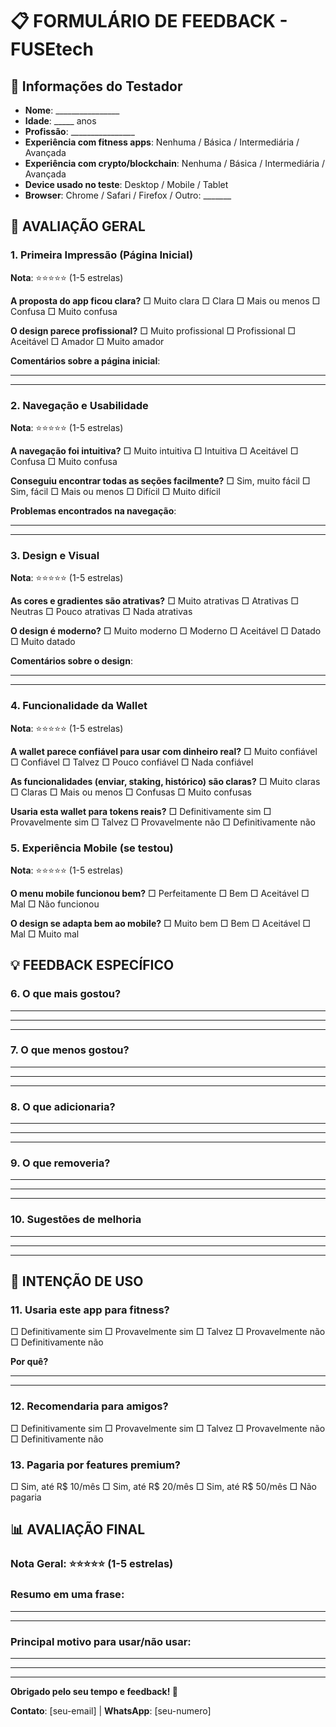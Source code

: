 # 📋 **FORMULÁRIO DE FEEDBACK - FUSEtech**

## 👤 **Informações do Testador**
- **Nome**: ________________
- **Idade**: _____ anos
- **Profissão**: ________________
- **Experiência com fitness apps**: Nenhuma / Básica / Intermediária / Avançada
- **Experiência com crypto/blockchain**: Nenhuma / Básica / Intermediária / Avançada
- **Device usado no teste**: Desktop / Mobile / Tablet
- **Browser**: Chrome / Safari / Firefox / Outro: _______

## 🎯 **AVALIAÇÃO GERAL**

### **1. Primeira Impressão (Página Inicial)**
**Nota**: ⭐⭐⭐⭐⭐ (1-5 estrelas)

**A proposta do app ficou clara?**
□ Muito clara
□ Clara
□ Mais ou menos
□ Confusa
□ Muito confusa

**O design parece profissional?**
□ Muito profissional
□ Profissional
□ Aceitável
□ Amador
□ Muito amador

**Comentários sobre a página inicial**:
_________________________________________________
_________________________________________________

### **2. Navegação e Usabilidade**
**Nota**: ⭐⭐⭐⭐⭐ (1-5 estrelas)

**A navegação foi intuitiva?**
□ Muito intuitiva
□ Intuitiva
□ Aceitável
□ Confusa
□ Muito confusa

**Conseguiu encontrar todas as seções facilmente?**
□ Sim, muito fácil
□ Sim, fácil
□ Mais ou menos
□ Difícil
□ Muito difícil

**Problemas encontrados na navegação**:
_________________________________________________
_________________________________________________

### **3. Design e Visual**
**Nota**: ⭐⭐⭐⭐⭐ (1-5 estrelas)

**As cores e gradientes são atrativas?**
□ Muito atrativas
□ Atrativas
□ Neutras
□ Pouco atrativas
□ Nada atrativas

**O design é moderno?**
□ Muito moderno
□ Moderno
□ Aceitável
□ Datado
□ Muito datado

**Comentários sobre o design**:
_________________________________________________
_________________________________________________

### **4. Funcionalidade da Wallet**
**Nota**: ⭐⭐⭐⭐⭐ (1-5 estrelas)

**A wallet parece confiável para usar com dinheiro real?**
□ Muito confiável
□ Confiável
□ Talvez
□ Pouco confiável
□ Nada confiável

**As funcionalidades (enviar, staking, histórico) são claras?**
□ Muito claras
□ Claras
□ Mais ou menos
□ Confusas
□ Muito confusas

**Usaria esta wallet para tokens reais?**
□ Definitivamente sim
□ Provavelmente sim
□ Talvez
□ Provavelmente não
□ Definitivamente não

### **5. Experiência Mobile (se testou)**
**Nota**: ⭐⭐⭐⭐⭐ (1-5 estrelas)

**O menu mobile funcionou bem?**
□ Perfeitamente
□ Bem
□ Aceitável
□ Mal
□ Não funcionou

**O design se adapta bem ao mobile?**
□ Muito bem
□ Bem
□ Aceitável
□ Mal
□ Muito mal

## 💡 **FEEDBACK ESPECÍFICO**

### **6. O que mais gostou?**
_________________________________________________
_________________________________________________
_________________________________________________

### **7. O que menos gostou?**
_________________________________________________
_________________________________________________
_________________________________________________

### **8. O que adicionaria?**
_________________________________________________
_________________________________________________
_________________________________________________

### **9. O que removeria?**
_________________________________________________
_________________________________________________
_________________________________________________

### **10. Sugestões de melhoria**
_________________________________________________
_________________________________________________
_________________________________________________

## 🎯 **INTENÇÃO DE USO**

### **11. Usaria este app para fitness?**
□ Definitivamente sim
□ Provavelmente sim
□ Talvez
□ Provavelmente não
□ Definitivamente não

**Por quê?**
_________________________________________________
_________________________________________________

### **12. Recomendaria para amigos?**
□ Definitivamente sim
□ Provavelmente sim
□ Talvez
□ Provavelmente não
□ Definitivamente não

### **13. Pagaria por features premium?**
□ Sim, até R$ 10/mês
□ Sim, até R$ 20/mês
□ Sim, até R$ 50/mês
□ Não pagaria

## 📊 **AVALIAÇÃO FINAL**

### **Nota Geral**: ⭐⭐⭐⭐⭐ (1-5 estrelas)

### **Resumo em uma frase**:
_________________________________________________
_________________________________________________

### **Principal motivo para usar/não usar**:
_________________________________________________
_________________________________________________

---

**Obrigado pelo seu tempo e feedback! 🙏**

**Contato**: [seu-email] | **WhatsApp**: [seu-numero]
